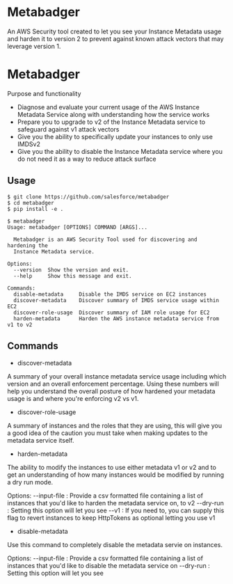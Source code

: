 # Metabadger

An AWS Security tool created to let you see your Instance Metadata usage and harden it to version 2 to prevent against known attack vectors that may leverage version 1.

<!-- toc -->

# Metabadger

Purpose and functionality
* Diagnose and evaluate your current usage of the AWS Instance Metadata Service along with understanding how the service works
* Prepare you to upgrade to v2 of the Instance Metadata service to safeguard against v1 attack vectors
* Give you the ability to specifically update your instances to only use IMDSv2
* Give you the ability to disable the Instance Metadata service where you do not need it as a way to reduce attack surface

<!-- tocstop -->

## Usage

<!-- usage -->
```sh-session
$ git clone https://github.com/salesforce/metabadger
$ cd metabadger
$ pip install -e .

$ metabadger
Usage: metabadger [OPTIONS] COMMAND [ARGS]...

  Metabadger is an AWS Security Tool used for discovering and hardening the
  Instance Metadata service.

Options:
  --version  Show the version and exit.
  --help     Show this message and exit.

Commands:
  disable-metadata     Disable the IMDS service on EC2 instances
  discover-metadata    Discover summary of IMDS service usage within EC2
  discover-role-usage  Discover summary of IAM role usage for EC2
  harden-metadata      Harden the AWS instance metadata service from v1 to v2
```
<!-- usagestop -->
## Commands
<!-- commands -->

* discover-metadata 

A summary of your overall instance metadata service usage including which version and an overall enforcement percentage. Using these numbers will help you understand the overall posture of how hardened your metadata usage is and where you're enforcing v2 vs v1.

* discover-role-usage

A summary of instances and the roles that they are using, this will give you a good idea of the caution you must take when making updates to the metadata service itself.

* harden-metadata

The ability to modify the instances to use either metadata v1 or v2 and to get an understanding of how many instances would be modified by running a dry run mode.

Options:
--input-file : Provide a csv formatted file containing a list of instances that you'd like to harden the metadata service on, to v2 
--dry-run : Setting this option will let you see 
--v1 : If you need to, you can supply this flag to revert instances to keep HttpTokens as optional letting you use v1

* disable-metadata

Use this command to completely disable the metadata servie on instances.

Options:
--input-file : Provide a csv formatted file containing a list of instances that you'd like to disable the metadata service on
--dry-run : Setting this option will let you see 


